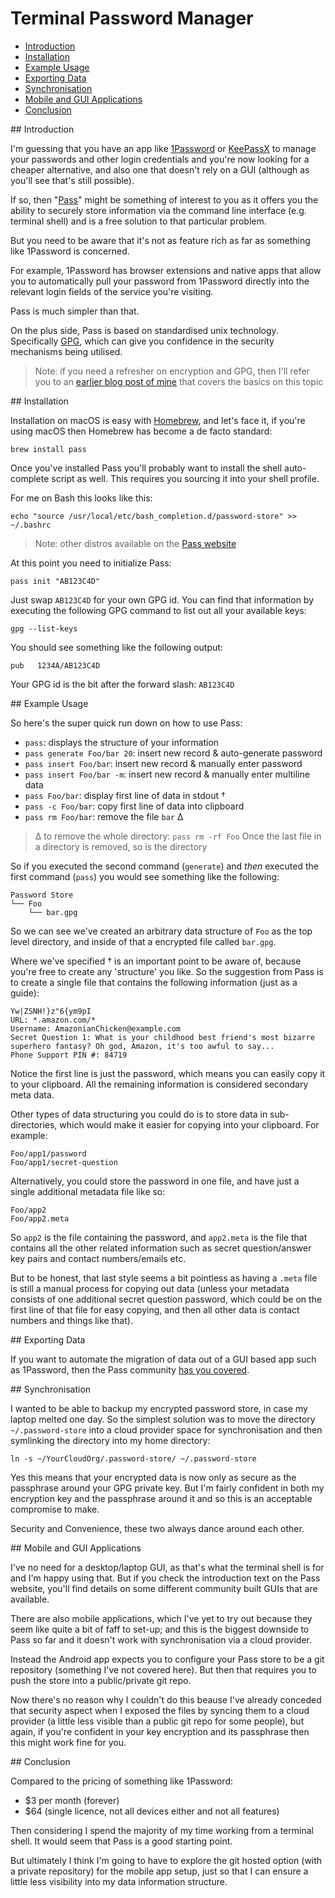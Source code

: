 # Terminal Password Manager

- [Introduction](#1)
- [Installation](#2)
- [Example Usage](#3)
- [Exporting Data](#4)
- [Synchronisation](#5)
- [Mobile and GUI Applications](#6)
- [Conclusion](#7)

<div id="1"></div>
## Introduction

I'm guessing that you have an app like [1Password](https://1password.com/) or [KeePassX](https://www.keepassx.org/) to manage your passwords and other login credentials and you're now looking for a cheaper alternative, and also one that doesn't rely on a GUI (although as you'll see that's still possible).

If so, then "[Pass](https://www.passwordstore.org/)" might be something of interest to you as it offers you the ability to securely store information via the command line interface (e.g. terminal shell) and is a free solution to that particular problem. 

But you need to be aware that it's not as feature rich as far as something like 1Password is concerned.

For example, 1Password has browser extensions and native apps that allow you to automatically pull your password from 1Password directly into the relevant login fields of the service you're visiting.

Pass is much simpler than that.

On the plus side, Pass is based on standardised unix technology. Specifically [GPG](https://www.gnupg.org/), which can give you confidence in the security mechanisms being utilised.

> Note: if you need a refresher on encryption and GPG, then I'll refer you to an [earlier blog post of mine](http://www.integralist.co.uk/posts/security-basics.html) that covers the basics on this topic

<div id="2"></div>
## Installation

Installation on macOS is easy with [Homebrew](http://brew.sh/), and let's face it, if you're using macOS then Homebrew has become a de facto standard:

<!--language-bash-->

    brew install pass

Once you've installed Pass you'll probably want to install the shell auto-complete script as well. This requires you sourcing it into your shell profile. 

For me on Bash this looks like this:

<!--language-bash-->

    echo "source /usr/local/etc/bash_completion.d/password-store" >> ~/.bashrc

> Note: other distros available on the [Pass website](https://www.passwordstore.org/#download)

At this point you need to initialize Pass:

<!--language-bash-->

    pass init "AB123C4D"

Just swap `AB123C4D` for your own GPG id. You can find that information by executing the following GPG command to list out all your available keys:

<!--language-bash-->

    gpg --list-keys

You should see something like the following output:

<!--language-ini-->

    pub   1234A/AB123C4D

Your GPG id is the bit after the forward slash: `AB123C4D`

<div id="3"></div>
## Example Usage

So here's the super quick run down on how to use Pass:

- `pass`: displays the structure of your information
- `pass generate Foo/bar 20`: insert new record & auto-generate password
- `pass insert Foo/bar`: insert new record & manually enter password
- `pass insert Foo/bar -m`: insert new record & manually enter multiline data
- `pass Foo/bar`: display first line of data in stdout †
- `pass -c Foo/bar`: copy first line of data into clipboard
- `pass rm Foo/bar`: remove the file `bar` ∆

> ∆ to remove the whole directory: `pass rm -rf Foo`
> Once the last file in a directory is removed, so is the directory

So if you executed the second command (`generate`) and _then_ executed the first command (`pass`) you would see something like the following:

<!--language-ini-->

    Password Store
    └── Foo
        └── bar.gpg

So we can see we've created an arbitrary data structure of `Foo` as the top level directory, and inside of that a encrypted file called `bar.gpg`.

Where we've specified † is an important point to be aware of, because you're free to create any 'structure' you like. So the suggestion from Pass is to create a single file that contains the following information (just as a guide):

<!--language-ini-->

    Yw|ZSNH!}z"6{ym9pI
    URL: *.amazon.com/*
    Username: AmazonianChicken@example.com
    Secret Question 1: What is your childhood best friend's most bizarre superhero fantasy? Oh god, Amazon, it's too awful to say...
    Phone Support PIN #: 84719

Notice the first line is just the password, which means you can easily copy it to your clipboard. All the remaining information is considered secondary meta data.

Other types of data structuring you could do is to store data in sub-directories, which would make it easier for copying into your clipboard. For example:

<!--language-ini-->

    Foo/app1/password
    Foo/app1/secret-question

Alternatively, you could store the password in one file, and have just a single additional metadata file like so:

<!--language-ini-->

    Foo/app2
    Foo/app2.meta

So `app2` is the file containing the password, and `app2.meta` is the file that contains all the other related information such as secret question/answer key pairs and contact numbers/emails etc.

But to be honest, that last style seems a bit pointless as having a `.meta` file is still a manual process for copying out data (unless your metadata consists of one additional secret question password, which could be on the first line of that file for easy copying, and then all other data is contact numbers and things like that).

<div id="4"></div>
## Exporting Data

If you want to automate the migration of data out of a GUI based app such as 1Password, then the Pass community [has you covered](https://www.passwordstore.org/#migration).

<div id="5"></div>
## Synchronisation

I wanted to be able to backup my encrypted password store, in case my laptop melted one day. So the simplest solution was to move the directory `~/.password-store` into a cloud provider space for synchronisation and then symlinking the directory into my home directory:

<!--language-bash-->

    ln -s ~/YourCloudOrg/.password-store/ ~/.password-store

Yes this means that your encrypted data is now only as secure as the passphrase around your GPG private key. But I'm fairly confident in both my encryption key and the passphrase around it and so this is an acceptable compromise to make.

Security and Convenience, these two always dance around each other.

<div id="6"></div>
## Mobile and GUI Applications

I've no need for a desktop/laptop GUI, as that's what the terminal shell is for and I'm happy using that. But if you check the introduction text on the Pass website, you'll find details on some different community built GUIs that are available.

There are also mobile applications, which I've yet to try out because they seem like quite a bit of faff to set-up; and this is the biggest downside to Pass so far and it doesn't work with synchronisation via a cloud provider.

Instead the Android app expects you to configure your Pass store to be a git repository (something I've not covered here). But then that requires you to push the store into a public/private git repo.

Now there's no reason why I couldn't do this beause I've already conceded that security aspect when I exposed the files by syncing them to a cloud provider (a little less visible than a public git repo for some people), but again, if you're confident in your key encryption and its passphrase then this might work fine for you.

<div id="7"></div>
## Conclusion

Compared to the pricing of something like 1Password:

- $3 per month (forever)
- $64 (single licence, not all devices either and not all features)

Then considering I spend the majority of my time working from a terminal shell. It would seem that Pass is a good starting point.

But ultimately I think I'm going to have to explore the git hosted option (with a private repository) for the mobile app setup, just so that I can ensure a little less visibility into my data information structure.
